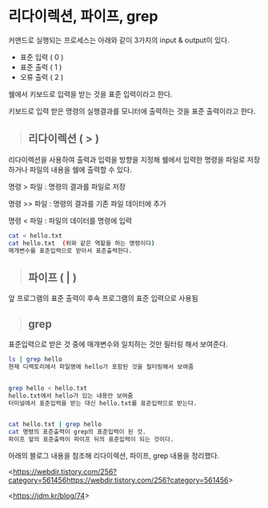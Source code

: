 # 리다이렉션, 파이프, grep

커맨드로 실행되는 프로세스는 아래와 같이 3가지의 input & output이 있다.

- 표준 입력 ( 0 )
- 표준 출력 ( 1 )
- 오류 출력 ( 2 )

쉘에서 키보드로 입력을 받는 것을 표준 입력이라고 한다.

키보드로 입력 받은 명령의 실행결과를 모니터에 출력하는 것을 표준 출력이라고 한다. 



> ## 리다이렉션 ( > )

리다이렉션을 사용하여 출력과 입력을 방향을 지정해 쉘에서 입력한 명령을 파일로 저장하거나 파일의 내용을 쉘에 출력할 수 있다. 

명령 > 파일 : 명령의 결과를 파일로 저장

명령 >> 파일 : 명령의 결과를 기존 파일 데이터에 추가

명령 < 파일 : 파일의 데이터를 명령에 입력

```bash
cat < hello.txt
cat hello.txt  (위와 같은 역할을 하는 명령이다)
매개변수를 표준입력으로 받아서 표준출력한다. 
```



> ## 파이프 ( | )

앞 프로그램의 표준 출력이 후속 프로그램의 표준 입력으로 사용됨



> ## grep

표준입력으로 받은 것 중에 매개변수와 일치하는 것만 필터링 해서 보여준다.

```bash
ls | grep hello
현재 디렉토리에서 파일명에 hello가 포함된 것을 필터링해서 보여줌


grep hello < hello.txt
hello.txt에서 hello가 있는 내용만 보여줌
터미널에서 표준입력을 받는 대신 hello.txt를 표준입력으로 받는다. 


cat hello.txt | grep hello
cat 명령의 표준출력이 grep의 표준입력이 된 것.
파이프 앞의 표준출력이 파이프 뒤의 표준입력이 되는 것이다. 
```



아래의 블로그 내용을 참조해 리다이렉션, 파이프, grep 내용을 정리했다.

<<https://webdir.tistory.com/256?category=561456><https://webdir.tistory.com/256?category=561456>>

<<https://jdm.kr/blog/74>>